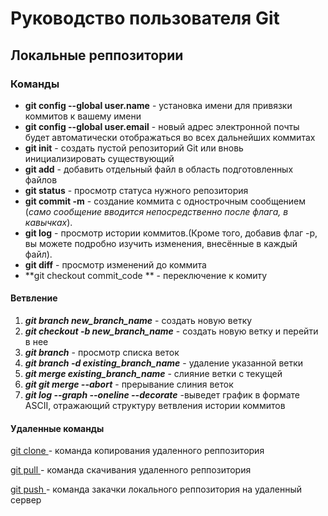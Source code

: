 # Руководство пользователя Git
## Локальные реппозитории
### Команды
* **git config --global user.name** - установка имени  для привязки коммитов к вашему имени
* **git config --global user.email** - новый адрес электронной почты будет автоматически отображаться во всех дальнейших коммитах
* **git init** - создать пустой репозиторий Git или вновь инициализировать существующий
* **git add** - добавить отдельный файл в область подготовленных файлов
* **git status** - просмотр статуса нужного репозитория
* **git commit -m** - создание коммита с однострочным сообщением (_само сообщение вводится непосредственно после флага, в кавычках_).
* **git log** - просмотр истории коммитов.(Кроме того, добавив флаг -p, вы можете подробно изучить изменения, внесённые в каждый файл).
* **git diff** - просмотр изменений до коммита
* **git checkout commit_code ** - переключение к комиту
#### Ветвление
1. __*git branch new_branch_name*__ - создать новую ветку
2. __*git checkout -b new_branch_name*__ - создать новую ветку и перейти в нее
3. __*git branch*__ - просмотр списка веток
4. __*git branch -d existing_branch_name*__ - удаление указанной ветки
5. __*git merge existing_branch_name*__ - слияние ветки с текущей
6. __*git git merge --abort*__ - прерывание слиния веток
7. __*git log --graph --oneline --decorate*__ -выведет график в формате ASCII, отражающий структуру ветвления истории коммитов

#### Удаленные команды

<u> git clone </u> - команда копирования удаленного реппозитория

<u> git pull </u> - команда скачивания удаленного реппозитория

<u> git push </u> - команда закачки локального реппозитория на удаленный сервер




